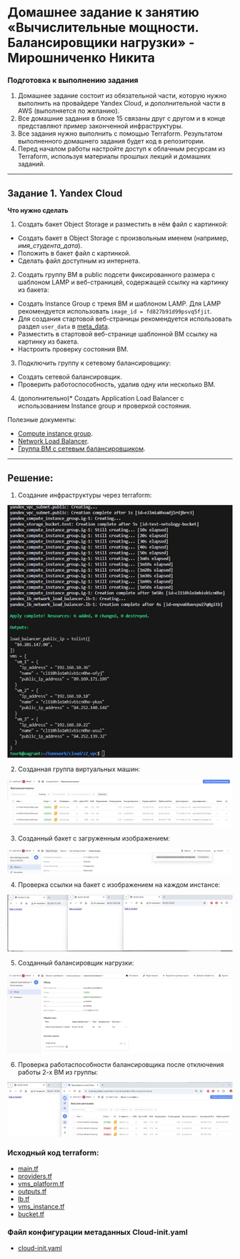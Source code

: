 
# Домашнее задание к занятию «Вычислительные мощности. Балансировщики нагрузки» - Мирошниченко Никита

### Подготовка к выполнению задания

1. Домашнее задание состоит из обязательной части, которую нужно выполнить на провайдере Yandex Cloud, и дополнительной части в AWS (выполняется по желанию). 
2. Все домашние задания в блоке 15 связаны друг с другом и в конце представляют пример законченной инфраструктуры.  
3. Все задания нужно выполнить с помощью Terraform. Результатом выполненного домашнего задания будет код в репозитории. 
4. Перед началом работы настройте доступ к облачным ресурсам из Terraform, используя материалы прошлых лекций и домашних заданий.

---
## Задание 1. Yandex Cloud 

**Что нужно сделать**

1. Создать бакет Object Storage и разместить в нём файл с картинкой:

 - Создать бакет в Object Storage с произвольным именем (например, _имя_студента_дата_).
 - Положить в бакет файл с картинкой.
 - Сделать файл доступным из интернета.
 
2. Создать группу ВМ в public подсети фиксированного размера с шаблоном LAMP и веб-страницей, содержащей ссылку на картинку из бакета:

 - Создать Instance Group с тремя ВМ и шаблоном LAMP. Для LAMP рекомендуется использовать `image_id = fd827b91d99psvq5fjit`.
 - Для создания стартовой веб-страницы рекомендуется использовать раздел `user_data` в [meta_data](https://cloud.yandex.ru/docs/compute/concepts/vm-metadata).
 - Разместить в стартовой веб-странице шаблонной ВМ ссылку на картинку из бакета.
 - Настроить проверку состояния ВМ.
 
3. Подключить группу к сетевому балансировщику:

 - Создать сетевой балансировщик.
 - Проверить работоспособность, удалив одну или несколько ВМ.
4. (дополнительно)* Создать Application Load Balancer с использованием Instance group и проверкой состояния.

Полезные документы:

- [Compute instance group](https://registry.terraform.io/providers/yandex-cloud/yandex/latest/docs/resources/compute_instance_group).
- [Network Load Balancer](https://registry.terraform.io/providers/yandex-cloud/yandex/latest/docs/resources/lb_network_load_balancer).
- [Группа ВМ с сетевым балансировщиком](https://cloud.yandex.ru/docs/compute/operations/instance-groups/create-with-balancer).

---


## Решение:

1. Создание инфраструктуры через terraform:

![Скриншот](https://github.com/Tourker/Git_HW/blob/main/HW_Cloud/img/2/1.jpg)

2. Созданная группа виртуальных машин:

![Скриншот](https://github.com/Tourker/Git_HW/blob/main/HW_Cloud/img/2/2.jpg)

3. Созданный бакет с загруженным изображением:

![Скриншот](https://github.com/Tourker/Git_HW/blob/main/HW_Cloud/img/2/3.jpg)

4. Проверка ссылки на бакет с изображением на каждом инстансе:

![Скриншот](https://github.com/Tourker/Git_HW/blob/main/HW_Cloud/img/2/4.jpg)

5. Созданный балансировщик нагрузки:

![Скриншот](https://github.com/Tourker/Git_HW/blob/main/HW_Cloud/img/2/5.jpg)

6. Проверка работаспособности балансировщика после отключения работы 2-х ВМ из группы:

![Скриншот](https://github.com/Tourker/Git_HW/blob/main/HW_Cloud/img/2/6.jpg)

### Исходный код terraform:

- [main.tf](https://github.com/Tourker/Git_HW/blob/main/HW_Cloud/2/src/main.tf)
- [providers.tf](https://github.com/Tourker/Git_HW/blob/main/HW_Cloud/2/src/providers.tf)
- [vms_platform.tf](https://github.com/Tourker/Git_HW/blob/main/HW_Cloud/2/src/vms_platform.tf)
- [outputs.tf](https://github.com/Tourker/Git_HW/blob/main/HW_Cloud/2/src/outputs.tf)
- [lb.tf](https://github.com/Tourker/Git_HW/blob/main/HW_Cloud/2/src/lb.tf)
- [vms_instance.tf](https://github.com/Tourker/Git_HW/blob/main/HW_Cloud/2/src/vms_instance.tf)
- [bucket.tf](https://github.com/Tourker/Git_HW/blob/main/HW_Cloud/2/src/vms_instance.tf)

### Файл конфигурации метаданных Cloud-init.yaml

- [cloud-init.yaml](https://github.com/Tourker/Git_HW/blob/main/HW_Cloud/2/src/cloud-init.yaml)